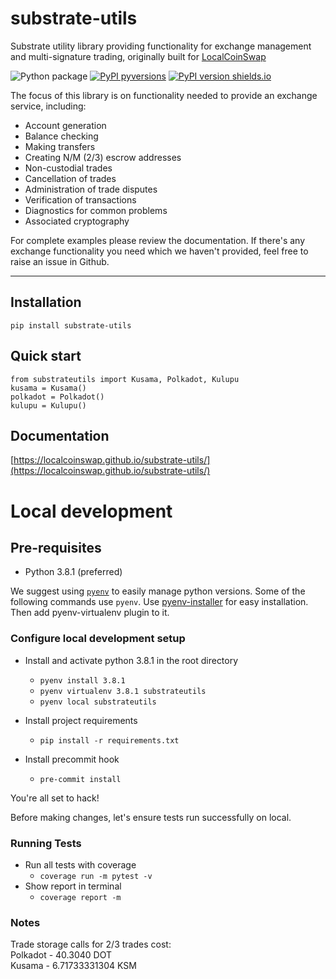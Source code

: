 # substrate-utils
Substrate utility library providing functionality for exchange management and multi-signature trading, originally built for [LocalCoinSwap](https://localcoinswap.com)

![Python package](https://github.com/LocalCoinSwap/substrate-utils/workflows/Python%20package/badge.svg) [![PyPI pyversions](https://img.shields.io/pypi/pyversions/substrate-utils.svg?v-0.2.1)](https://pypi.org/project/substrate-utils/) [![PyPI version shields.io](https://img.shields.io/pypi/v/substrate-utils.svg?v-0.2.1)](https://pypi.python.org/pypi/substrate-utils/)

The focus of this library is on functionality needed to provide an exchange service, including:

- Account generation
- Balance checking
- Making transfers
- Creating N/M (2/3) escrow addresses
- Non-custodial trades
- Cancellation of trades
- Administration of trade disputes
- Verification of transactions
- Diagnostics for common problems
- Associated cryptography

For complete examples please review the documentation. If there's any exchange functionality you need which we haven't provided, feel free to raise an issue in Github.

----

## Installation
```
pip install substrate-utils
```

## Quick start
```
from substrateutils import Kusama, Polkadot, Kulupu
kusama = Kusama()
polkadot = Polkadot()
kulupu = Kulupu()
```

## Documentation

[https://localcoinswap.github.io/substrate-utils/](https://localcoinswap.github.io/substrate-utils/)

# Local development

## Pre-requisites

 - Python 3.8.1 (preferred)

We suggest using [`pyenv`](https://github.com/pyenv/pyenv-virtualenv) to easily manage python versions. Some of the following commands use `pyenv`.
Use [pyenv-installer](https://github.com/pyenv/pyenv-installer) for easy installation. Then add pyenv-virtualenv plugin to it.

### Configure local development setup

 - Install and activate python 3.8.1 in the root directory
    - `pyenv install 3.8.1`
    - `pyenv virtualenv 3.8.1 substrateutils`
    - `pyenv local substrateutils`

 - Install project requirements
    - `pip install -r requirements.txt`

 - Install precommit hook
    - `pre-commit install`

You're all set to hack!

Before making changes, let's ensure tests run successfully on local.

### Running Tests

 - Run all tests with coverage
    - `coverage run -m pytest -v`
 - Show report in terminal
    - `coverage report -m`

### Notes

Trade storage calls for 2/3 trades cost:  
Polkadot - 40.3040 DOT  
Kusama   - 6.71733331304 KSM  
